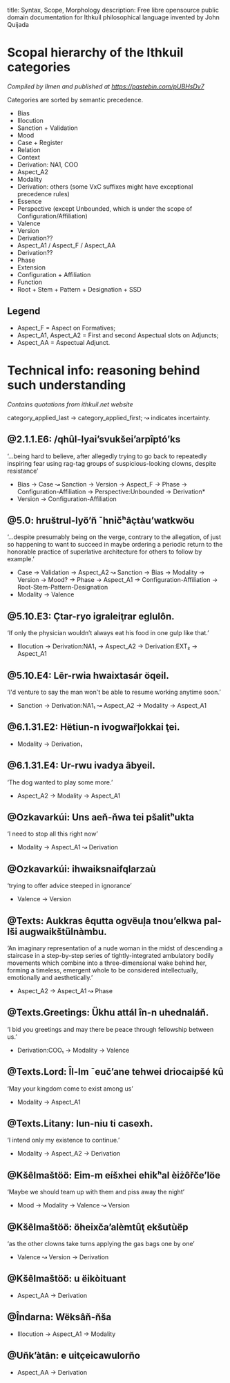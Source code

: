 title: Syntax, Scope, Morphology
description: Free libre opensource public domain documentation for Ithkuil philosophical language invented by John Quijada

# Scopal hierarchy of the Ithkuil categories

_Compiled by Ilmen and published at https://pastebin.com/pUBHsDv7_

Categories are sorted by semantic precedence.
 
* Bias
* Illocution
* Sanction + Validation
* Mood
* Case + Register
* Relation
* Context
* Derivation: NA1, COO
* Aspect_A2
* Modality
* Derivation: others (some VxC suffixes might have exceptional precedence rules)
* Essence
* Perspective (except Unbounded, which is under the scope of Configuration/Affiliation)
* Valence
* Version
* Derivation??
* Aspect_A1 / Aspect_F / Aspect_AA
* Derivation??
* Phase
* Extension
* Configuration + Affiliation
* Function
* Root + Stem + Pattern + Designation + SSD

## Legend 

* Aspect_F = Aspect on Formatives;
* Aspect_A1, Aspect_A2 = First and second Aspectual slots on Adjuncts;
* Aspect_AA = Aspectual Adjunct.

# Technical info: reasoning behind such understanding

_Contains quotations from ithkuil.net website_
 
category_applied_last → category_applied_first; ↝ indicates incertainty.

## @2.1.1.E6: /qhûl-lyai’svukšei’arpîptó’ks

‘...being hard to believe, after allegedly trying to go back to repeatedly inspiring fear using rag-tag groups of suspicious-looking clowns, despite resistance’

* Bias → Case ↝ Sanction → Version → Aspect_F → Phase → Configuration-Affiliation → Perspective:Unbounded → Derivation*
* Version → Configuration-Affiliation
 
## @5.0: hruštrul-lyö’ň ˉhničʰâçtàu’watkwöu​​​​​​

‘…despite presumably being on the verge, contrary to the allegation, of just so happening to want to succeed in maybe ordering a periodic return to the honorable practice of superlative architecture for others to follow by example.’

* Case → Validation → Aspect_A2 ↝ Sanction → Bias → Modality → Version → Mood? → Phase → Aspect_A1 → Configuration-Affiliation → Root-Stem-Pattern-Designation
* Modality → Valence
 
## @5.10.E3: Çtar-ryo igraleiţrar eglulôn.

‘If only the physician wouldn’t always eat his food in one gulp like that.’

* Illocution → Derivation:NA1₁ → Aspect_A2 → Derivation:EXT₂ → Aspect_A1
 
## @5.10.E4: Lêr-rwia hwaixtasár öqeil.
‘I'd venture to say the man won't be able to resume working anytime soon.’

* Sanction → Derivation:NA1₁ ↝ Aspect_A2 → Modality → Aspect_A1
 
## @6.1.31.E2: Hëtiun-n ivogwařļokkai ţei.

* Modality → Derivation₁
 
## @6.1.31.E4: Ur-rwu ivadya âbyeil.

‘The dog wanted to play some more.’

* Aspect_A2 → Modality → Aspect_A1
 
## @Ozkavarkúi: Uns aeň-ňwa tei pšalitʰukta

‘I need to stop all this right now’
* Modality → Aspect_A1 ↝ Derivation
 
## @Ozkavarkúi: ihwaiksnaifqlarzaù

‘trying to offer advice steeped in ignorance’

* Valence → Version
 
## @Texts: Aukkras êqutta ogvëuļa tnou’elkwa pal-lši augwaikštülnàmbu.

‘An imaginary representation of a nude woman in the midst of descending a staircase in a step-by-step series of tightly-integrated ambulatory bodily movements which combine into a three-dimensional wake behind her, forming a timeless, emergent whole to be considered intellectually, emotionally and aesthetically.’

* Aspect_A2 → Aspect_A1 ↝ Phase
 
## @Texts.Greetings: Ükhu attál în-n uhednaláň.

‘I bid you greetings  and may there be peace through fellowship between us.’

* Derivation:COO₁ → Modality → Valence
 
## @Texts.Lord: Îl-lm ¯euč’ane tehwei driocaipšé kû

‘May your kingdom come to exist among us’

* Modality → Aspect_A1
 
## @Texts.Litany: Iun-niu ti casexh.

‘I intend only my existence to continue.’

* Modality → Aspect_A2 → Derivation
 
## @Kšêlmaštöö: Eim-m eíšxhei ehikʰal èiżôřče’löe

‘Maybe we should team up with them and piss away the night’

* Mood → Modality → Valence ↝ Version
 
## @Kšêlmaštöö: öheixča’alèmtûţ ekšutùëp

‘as the other clowns take turns applying the gas bags one by one’

* Valence ↝ Version → Derivation
 
## @Kšêlmaštöö: u ëikòituant

* Aspect_AA → Derivation
 
## @Îndarna: Wëksâň-ňša

* Illocution → Aspect_A1 → Modality
 
## @Uňk’àtân: e uitçeicawulorňo

* Aspect_AA → Derivation
